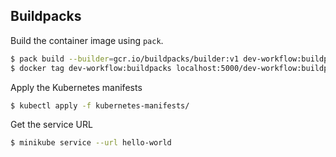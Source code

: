 ## Buildpacks

Build the container image using `pack`.
```sh
$ pack build --builder=gcr.io/buildpacks/builder:v1 dev-workflow:buildpacks
$ docker tag dev-workflow:buildpacks localhost:5000/dev-workflow:buildpacks
```

Apply the Kubernetes manifests
```sh
$ kubectl apply -f kubernetes-manifests/
```

Get the service URL
```sh
$ minikube service --url hello-world
```